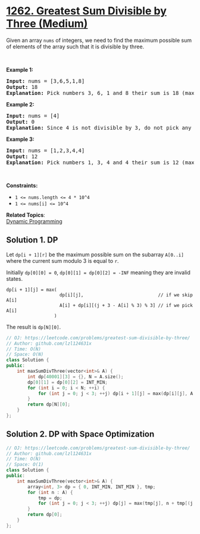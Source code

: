 # [1262. Greatest Sum Divisible by Three (Medium)](https://leetcode.com/problems/greatest-sum-divisible-by-three/)

<p>Given an array&nbsp;<code>nums</code>&nbsp;of integers, we need to find the maximum possible sum of elements of the array such that it is divisible by three.</p>

<ol>
</ol>

<p>&nbsp;</p>
<p><strong>Example 1:</strong></p>

<pre><strong>Input:</strong> nums = [3,6,5,1,8]
<strong>Output:</strong> 18
<strong>Explanation:</strong> Pick numbers 3, 6, 1 and 8 their sum is 18 (maximum sum divisible by 3).</pre>

<p><strong>Example 2:</strong></p>

<pre><strong>Input:</strong> nums = [4]
<strong>Output:</strong> 0
<strong>Explanation:</strong> Since 4 is not divisible by 3, do not pick any number.
</pre>

<p><strong>Example 3:</strong></p>

<pre><strong>Input:</strong> nums = [1,2,3,4,4]
<strong>Output:</strong> 12
<strong>Explanation:</strong> Pick numbers 1, 3, 4 and 4 their sum is 12 (maximum sum divisible by 3).
</pre>

<p>&nbsp;</p>
<p><strong>Constraints:</strong></p>

<ul>
	<li><code>1 &lt;= nums.length &lt;= 4 * 10^4</code></li>
	<li><code>1 &lt;= nums[i] &lt;= 10^4</code></li>
</ul>


**Related Topics**:  
[Dynamic Programming](https://leetcode.com/tag/dynamic-programming/)

## Solution 1. DP

Let `dp[i + 1][r]` be the maximum possible sum on the subarray `A[0..i]` where the current sum modulo 3 is equal to `r`.

Initially `dp[0][0] = 0`, `dp[0][1] = dp[0][2] = -INF` meaning they are invalid states.

```
dp[i + 1][j] = max(
                    dp[i][j],                            // if we skip A[i]
                    A[i] + dp[i][(j + 3 - A[i] % 3) % 3] // if we pick A[i]
                  )
```

The result is `dp[N][0]`.

```cpp
// OJ: https://leetcode.com/problems/greatest-sum-divisible-by-three/
// Author: github.com/lzl124631x
// Time: O(N)
// Space: O(N)
class Solution {
public:
    int maxSumDivThree(vector<int>& A) {
        int dp[40001][3] = {}, N = A.size();
        dp[0][1] = dp[0][2] = INT_MIN;
        for (int i = 0; i < N; ++i) {
            for (int j = 0; j < 3; ++j) dp[i + 1][j] = max(dp[i][j], A[i] + dp[i][(j + 3 - A[i] % 3) % 3]);
        }
        return dp[N][0];
    }
};
```

## Solution 2. DP with Space Optimization

```cpp
// OJ: https://leetcode.com/problems/greatest-sum-divisible-by-three/
// Author: github.com/lzl124631x
// Time: O(N)
// Space: O(1)
class Solution {
public:
    int maxSumDivThree(vector<int>& A) {
        array<int, 3> dp = { 0, INT_MIN, INT_MIN }, tmp;
        for (int n : A) {
            tmp = dp;
            for (int j = 0; j < 3; ++j) dp[j] = max(tmp[j], n + tmp[(j + 3 - n % 3) % 3]);
        }
        return dp[0];
    }
};
```
